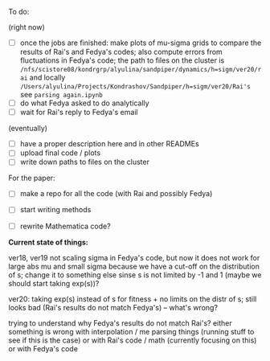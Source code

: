 To do:

(right now)
- [ ] once the jobs are finished: make plots of mu-sigma grids to compare the results of Rai's and Fedya's codes; also compute errors from fluctuations in Fedya's code; the path to files on the cluster is `/nfs/scistore08/kondrgrp/alyulina/sandpiper/dynamics/h=sigm/ver20/rai` and locally `/Users/alyulina/Projects/Kondrashov/Sandpiper/h=sigm/ver20/Rai's` see `parsing again.ipynb`
- [ ] do what Fedya asked to do analytically
- [ ] wait for Rai's reply to Fedya's email

(eventually)
- [ ] have a proper description here and in other READMEs
- [ ] upload final code / plots
- [ ] write down paths to files on the cluster

For the paper:
- [ ] make a repo for all the code (with Rai and possibly Fedya)
- [ ] start writing methods 
- [ ] rewrite Mathematica code?




**Current state of things:**

ver18, ver19 not scaling sigma in Fedya's code, but now it does not work for large abs mu and small sigma because we have a cut-off on the distribution of s; change it to something else sinse s is not limited by -1 and 1 (maybe we should start taking exp(s))?

ver20: taking exp(s) instead of s for fitness + no limits on the distr of s; still looks bad (Rai's results do not match Fedya's) – what's wrong?

trying to understand why Fedya's results do not match Rai's? either something is wrong with interpolation / me parsing things (running stuff to see if this is the case) or with Rai's code / math (currently focusing on this) or with Fedya's code 

